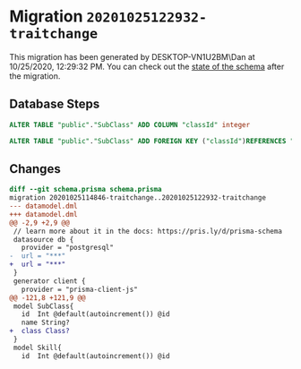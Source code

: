 # Migration `20201025122932-traitchange`

This migration has been generated by DESKTOP-VN1U2BM\Dan at 10/25/2020, 12:29:32 PM.
You can check out the [state of the schema](./schema.prisma) after the migration.

## Database Steps

```sql
ALTER TABLE "public"."SubClass" ADD COLUMN "classId" integer   

ALTER TABLE "public"."SubClass" ADD FOREIGN KEY ("classId")REFERENCES "public"."Class"("id") ON DELETE SET NULL ON UPDATE CASCADE
```

## Changes

```diff
diff --git schema.prisma schema.prisma
migration 20201025114846-traitchange..20201025122932-traitchange
--- datamodel.dml
+++ datamodel.dml
@@ -2,9 +2,9 @@
 // learn more about it in the docs: https://pris.ly/d/prisma-schema
 datasource db {
   provider = "postgresql"
-  url = "***"
+  url = "***"
 }
 generator client {
   provider = "prisma-client-js"
@@ -121,8 +121,9 @@
 model SubClass{
   id  Int @default(autoincrement()) @id
   name String?
+  class Class?
 }
 model Skill{
   id  Int @default(autoincrement()) @id
```



